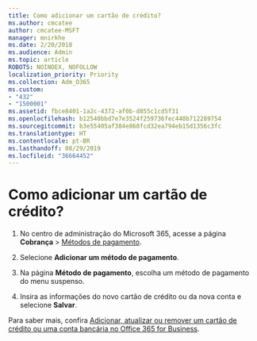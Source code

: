 ```yaml
---
title: Como adicionar um cartão de crédito?
ms.author: cmcatee
author: cmcatee-MSFT
manager: mnirkhe
ms.date: 2/20/2018
ms.audience: Admin
ms.topic: article
ROBOTS: NOINDEX, NOFOLLOW
localization_priority: Priority
ms.collection: Adm_O365
ms.custom:
- "432"
- "1500001"
ms.assetid: fbce8401-1a2c-4372-af0b-d855c1cd5f31
ms.openlocfilehash: b12540bbd7e7e3524f259736fec440b712289754
ms.sourcegitcommit: b3e55405af384e868fcd32ea794eb15d1356c3fc
ms.translationtype: HT
ms.contentlocale: pt-BR
ms.lasthandoff: 08/29/2019
ms.locfileid: "36664452"
---
```

# <a name="how-do-i-add-a-credit-card"></a>Como adicionar um cartão de crédito?

1. No centro de administração do Microsoft 365, acesse a página **Cobrança** \> [Métodos de pagamento](https://go.microsoft.com/fwlink/p/?linkid=2018806).

2. Selecione **Adicionar um método de pagamento**.

3. Na página **Método de pagamento**, escolha um método de pagamento do menu suspenso.

4. Insira as informações do novo cartão de crédito ou da nova conta e selecione **Salvar**.

Para saber mais, confira [Adicionar, atualizar ou remover um cartão de crédito ou uma conta bancária no Office 365 for Business](https://docs.microsoft.com/office365/admin/subscriptions-and-billing/add-update-or-remove-credit-card-or-bank-account).